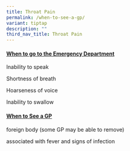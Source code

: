 ```yaml
---
title: Throat Pain
permalink: /when-to-see-a-gp/
variant: tiptap
description: ""
third_nav_title: Throat Pain
---
```

<h4><strong><u>When to go to the Emergency Department</u></strong></h4>
<p></p>
<p>Inability to speak</p>
<p></p>
<p>Shortness of breath</p>
<p></p>
<p>Hoarseness of voice</p>
<p></p>
<p>Inability to swallow</p>
<p></p>
<p></p>
<h4><strong><u>When to See a GP</u></strong></h4>
<p></p>
<p>foreign body (some GP may be able to remove)</p>
<p></p>
<p>associated with fever and signs of infection</p>
<p></p>